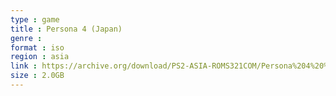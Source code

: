 ```yaml
---
type : game
title : Persona 4 (Japan)
genre : 
format : iso
region : asia
link : https://archive.org/download/PS2-ASIA-ROMS321COM/Persona%204%20%28Japan%29.7z
size : 2.0GB
---
```

